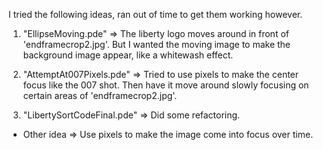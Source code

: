 I tried the following ideas, ran out of time to get them working however.

1. "EllipseMoving.pde" => The liberty logo moves around in front of 'endframecrop2.jpg'.
   But I wanted the moving image to make the background image appear, like a whitewash effect.

2. "AttemptAt007Pixels.pde" => Tried to use pixels to make the center focus like the 007 shot.
   Then have it move around slowly focusing on certain areas of 'endframecrop2.jpg'.

3. "LibertySortCodeFinal.pde" => Did some refactoring.

* Other idea => Use pixels to make the image come into focus over time.
